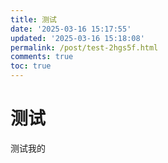 ```yaml
---
title: 测试
date: '2025-03-16 15:17:55'
updated: '2025-03-16 15:18:08'
permalink: /post/test-2hgs5f.html
comments: true
toc: true
---
```




# 测试

测试我的
